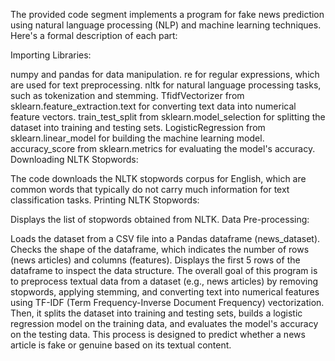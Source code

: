 The provided code segment implements a program for fake news prediction using natural language processing (NLP) and machine learning techniques. Here's a formal description of each part:

Importing Libraries:

numpy and pandas for data manipulation.
re for regular expressions, which are used for text preprocessing.
nltk for natural language processing tasks, such as tokenization and stemming.
TfidfVectorizer from sklearn.feature_extraction.text for converting text data into numerical feature vectors.
train_test_split from sklearn.model_selection for splitting the dataset into training and testing sets.
LogisticRegression from sklearn.linear_model for building the machine learning model.
accuracy_score from sklearn.metrics for evaluating the model's accuracy.
Downloading NLTK Stopwords:

The code downloads the NLTK stopwords corpus for English, which are common words that typically do not carry much information for text classification tasks.
Printing NLTK Stopwords:

Displays the list of stopwords obtained from NLTK.
Data Pre-processing:

Loads the dataset from a CSV file into a Pandas dataframe (news_dataset).
Checks the shape of the dataframe, which indicates the number of rows (news articles) and columns (features).
Displays the first 5 rows of the dataframe to inspect the data structure.
The overall goal of this program is to preprocess textual data from a dataset (e.g., news articles) by removing stopwords, applying stemming, and converting text into numerical features using TF-IDF (Term Frequency-Inverse Document Frequency) vectorization. Then, it splits the dataset into training and testing sets, builds a logistic regression model on the training data, and evaluates the model's accuracy on the testing data. This process is designed to predict whether a news article is fake or genuine based on its textual content.
